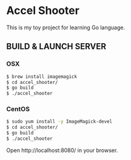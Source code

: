 # Accel Shooter
This is my toy project for learning Go language.

## BUILD & LAUNCH SERVER
### OSX
```sh
$ brew install imagemagick
$ cd accel_shooter/
$ go build
$ ./accel_shooter
```

### CentOS
```sh
$ sudo yum install -y ImageMagick-devel
$ cd accel_shooter/
$ go build
$ ./accel_shooter
```

Open http://localhost:8080/ in your browser.
